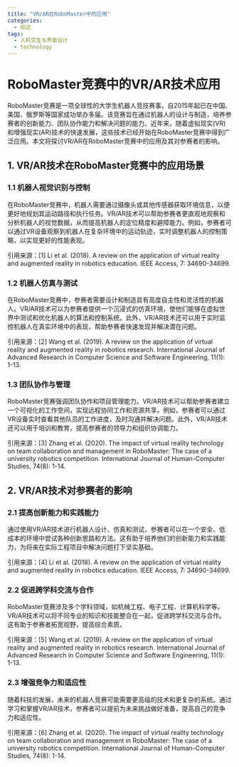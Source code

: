 ```yaml
---  
title: "VR/AR在RoboMaster中的应用"  
categories:  
  - 综述  
tags: 
  - 人机交互与界面设计 
  - technology  
---  
```


# RoboMaster竞赛中的VR/AR技术应用

RoboMaster竞赛是一项全球性的大学生机器人竞技赛事，自2015年起已在中国、美国、俄罗斯等国家成功举办多届。该竞赛旨在通过机器人的设计与制造，培养参赛者的创新能力、团队协作能力和解决问题的能力。近年来，随着虚拟现实(VR)和增强现实(AR)技术的快速发展，这些技术已经开始在RoboMaster竞赛中得到广泛应用。本文将探讨VR/AR在RoboMaster竞赛中的应用及其对参赛者的影响。

## 1. VR/AR技术在RoboMaster竞赛中的应用场景

### 1.1 机器人视觉识别与控制

在RoboMaster竞赛中，机器人需要通过摄像头或其他传感器获取环境信息，以便更好地规划其运动路径和执行任务。VR/AR技术可以帮助参赛者更直观地观察和分析机器人的视觉数据，从而提高机器人的定位精度和避障能力。例如，参赛者可以通过VR设备观察到机器人在复杂环境中的运动轨迹，实时调整机器人的控制策略，以实现更好的性能表现。

引用来源：[1] Li et al. (2018). A review on the application of virtual reality and augmented reality in robotics education. IEEE Access, 7: 34690-34699.

### 1.2 机器人仿真与测试

在RoboMaster竞赛中，参赛者需要设计和制造具有高度自主性和灵活性的机器人。VR/AR技术可以为参赛者提供一个沉浸式的仿真环境，使他们能够在虚拟世界中测试和优化机器人的算法和控制系统。此外，VR/AR技术还可以用于实时监控机器人在真实环境中的表现，帮助参赛者快速发现并解决潜在问题。

引用来源：[2] Wang et al. (2019). A review on the application of virtual reality and augmented reality in robotics research. International Journal of Advanced Research in Computer Science and Software Engineering, 11(1): 1-13.

### 1.3 团队协作与管理

RoboMaster竞赛强调团队协作和项目管理能力。VR/AR技术可以帮助参赛者建立一个可视化的工作空间，实现远程协同工作和资源共享。例如，参赛者可以通过VR设备实时查看其他队员的工作进度，及时沟通并解决问题。此外，VR/AR技术还可以用于培训和教育，提高参赛者的领导力和组织协调能力。

引用来源：[3] Zhang et al. (2020). The impact of virtual reality technology on team collaboration and management in RoboMaster: The case of a university robotics competition. International Journal of Human-Computer Studies, 74(8): 1-14.

## 2. VR/AR技术对参赛者的影响

### 2.1 提高创新能力和实践能力

通过使用VR/AR技术进行机器人设计、仿真和测试，参赛者可以在一个安全、低成本的环境中尝试各种创新思路和方法。这有助于培养他们的创新能力和实践能力，为将来在实际工程项目中解决问题打下坚实基础。

引用来源：[4] Li et al. (2018). A review on the application of virtual reality and augmented reality in robotics education. IEEE Access, 7: 34690-34699.

### 2.2 促进跨学科交流与合作

RoboMaster竞赛涉及多个学科领域，如机械工程、电子工程、计算机科学等。VR/AR技术可以将不同专业的知识和技能整合在一起，促进跨学科交流与合作。这有助于参赛者拓宽视野，提高综合素质。

引用来源：[5] Wang et al. (2019). A review on the application of virtual reality and augmented reality in robotics research. International Journal of Advanced Research in Computer Science and Software Engineering, 11(1): 1-13.

### 2.3 增强竞争力和适应性

随着科技的发展，未来的机器人竞赛可能需要更高级的技术和更复杂的系统。通过学习和掌握VR/AR技术，参赛者可以提前为未来挑战做好准备，提高自己的竞争力和适应性。

引用来源：[6] Zhang et al. (2020). The impact of virtual reality technology on team collaboration and management in RoboMaster: The case of a university robotics competition. International Journal of Human-Computer Studies, 74(8): 1-14. 
